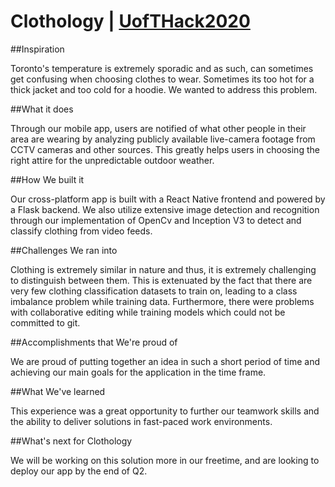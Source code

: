 # Clothology | [UofTHack2020](https://devpost.com/software/clothology)

##Inspiration

Toronto's temperature is extremely sporadic and as such, can sometimes get confusing when choosing clothes to wear. Sometimes its too hot for a thick jacket and too cold for a hoodie. We wanted to address this problem.

##What it does

Through our mobile app, users are notified of what other people in their area are wearing by analyzing publicly available live-camera footage from CCTV cameras and other sources. This greatly helps users in choosing the right attire for the unpredictable outdoor weather.

##How We built it

Our cross-platform app is built with a React Native frontend and powered by a Flask backend. We also utilize extensive image detection and recognition through our implementation of OpenCv and Inception V3 to detect and classify clothing from video feeds.

##Challenges We ran into

Clothing is extremely similar in nature and thus, it is extremely challenging to distinguish between them. This is extenuated by the fact that there are very few clothing classification datasets to train on, leading to a class imbalance problem while training data. Furthermore, there were problems with collaborative editing while training models which could not be committed to git.

##Accomplishments that We're proud of

We are proud of putting together an idea in such a short period of time and achieving our main goals for the application in the time frame.

##What We've learned

This experience was a great opportunity to further our teamwork skills and the ability to deliver solutions in fast-paced work environments.

##What's next for Clothology

We will be working on this solution more in our freetime, and are looking to deploy our app by the end of Q2.

